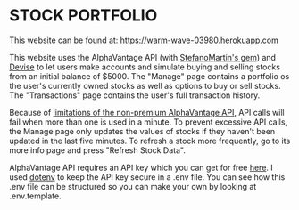 # STOCK PORTFOLIO

This website can be found at: https://warm-wave-03980.herokuapp.com

This website uses the AlphaVantage API (with [StefanoMartin's gem](https://github.com/StefanoMartin/AlphaVantageRB)) and [Devise](https://github.com/heartcombo/devise) to let users make accounts and simulate buying and selling stocks from an initial balance of $5000. The "Manage" page contains a portfolio os the user's currently owned stocks as well as options to buy or sell stocks. The "Transactions" page contains the user's full transaction history.

Because of [limitations of the non-premium AlphaVantage API](https://www.alphavantage.co/premium/), API calls will fail when more than one is used in a minute. To prevent excessive API calls, the Manage page only updates the values of stocks if they haven't been updated in the last five minutes. To refresh a stock more frequently, go to its more info page and press "Refresh Stock Data".

AlphaVantage API requires an API key which you can get for free [here](https://www.alphavantage.co/support/#api-key). I used [dotenv](https://github.com/bkeepers/dotenv) to keep the API key secure in a .env file. You can see how this .env file can be structured so you can make your own by looking at .env.template.
